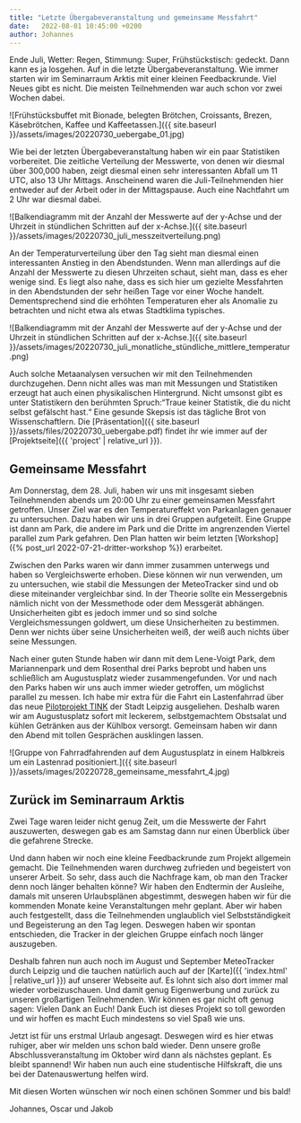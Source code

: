```yaml
---
title: "Letzte Übergabeveranstaltung und gemeinsame Messfahrt"
date:   2022-08-01 10:45:00 +0200
author: Johannes
---
```


Ende Juli, Wetter: Regen, Stimmung: Super, Frühstückstisch: gedeckt. 
Dann kann es ja losgehen. Auf in die letzte Übergabeveranstaltung. Wie immer starten wir im Seminarraum Arktis mit einer kleinen Feedbackrunde. Viel Neues gibt es nicht. Die meisten Teilnehmenden war auch schon vor zwei Wochen dabei.

![Frühstücksbuffet mit Bionade, belegten Brötchen, Croissants, Brezen, Käsebrötchen, Kaffee und Kaffeetassen.]({{ site.baseurl }}/assets/images/20220730_uebergabe_01.jpg)

Wie bei der letzten Übergabeveranstaltung haben wir ein paar Statistiken vorbereitet. Die zeitliche Verteilung der Messwerte, von denen wir diesmal über 300,000 haben, zeigt diesmal einen sehr interessanten Abfall um 11 UTC, also 13 Uhr Mittags. Anscheinend waren die Juli-Teilnehmenden hier entweder auf der Arbeit oder in der Mittagspause. Auch eine Nachtfahrt um 2 Uhr war diesmal dabei. 

![Balkendiagramm mit der Anzahl der Messwerte auf der y-Achse und der Uhrzeit in stündlichen Schritten auf der x-Achse.]({{ site.baseurl }}/assets/images/20220730_juli_messzeitverteilung.png)

An der Temperaturverteilung über den Tag sieht man diesmal einen interessanten Anstieg in den Abendstunden. Wenn man allerdings auf die Anzahl der Messwerte zu diesen Uhrzeiten schaut, sieht man, dass es eher wenige sind. Es liegt also nahe, dass es sich hier um gezielte Messfahrten in den Abendstunden der sehr heißen Tage vor einer Woche handelt. Dementsprechend sind die erhöhten Temperaturen eher als Anomalie zu betrachten und nicht etwa als etwas Stadtklima typisches.

![Balkendiagramm mit der Anzahl der Messwerte auf der y-Achse und der Uhrzeit in stündlichen Schritten auf der x-Achse.]({{ site.baseurl }}/assets/images/20220730_juli_monatliche_stündliche_mittlere_temperatur.png)

Auch solche Metaanalysen versuchen wir mit den Teilnehmenden durchzugehen. Denn nicht alles was man mit Messungen und Statistiken erzeugt hat auch einen physikalischen Hintergrund. Nicht umsonst gibt es unter Statistikern den berühmten Spruch:“Traue keiner Statistik, die du nicht selbst gefälscht hast.“ Eine gesunde Skepsis ist das tägliche Brot von Wissenschaftlern.
Die [Präsentation]({{ site.baseurl }}/assets/files/20220730_uebergabe.pdf) findet ihr wie immer auf der [Projektseite]({{ 'project' | relative_url }}).

## Gemeinsame Messfahrt

Am Donnerstag, dem 28. Juli, haben wir uns mit insgesamt sieben Teilnehmenden abends um 20:00 Uhr zu einer gemeinsamen Messfahrt getroffen. Unser Ziel war es den Temperatureffekt von Parkanlagen genauer zu untersuchen. Dazu haben wir uns in drei Gruppen aufgeteilt. Eine Gruppe ist dann am Park, die andere im Park und die Dritte im angrenzenden Viertel parallel zum Park gefahren. Den Plan hatten wir beim letzten [Workshop]({% post_url 2022-07-21-dritter-workshop %}) erarbeitet.

Zwischen den Parks waren wir dann immer zusammen unterwegs und haben so Vergleichswerte erhoben. Diese können wir nun verwenden, um zu untersuchen, wie stabil die Messungen der MeteoTracker sind und ob diese miteinander vergleichbar sind. In der Theorie sollte ein Messergebnis nämlich nicht von der Messmethode oder dem Messgerät abhängen. Unsicherheiten gibt es jedoch immer und so sind solche Vergleichsmessungen goldwert, um diese Unsicherheiten zu bestimmen. Denn wer nichts über seine Unsicherheiten weiß, der weiß auch nichts über seine Messungen. 

Nach einer guten Stunde haben wir dann mit dem Lene-Voigt Park, dem Mariannenpark und dem Rosenthal drei Parks beprobt und haben uns schließlich am Augustusplatz wieder zusammengefunden. Vor und nach den Parks haben wir uns auch immer wieder getroffen, um möglichst parallel zu messen.
Ich habe mir extra für die Fahrt ein Lastenfahrrad über das neue [Pilotprojekt TINK](https://tinknetzwerk.de/kommune/leipzig/) der Stadt Leipzig ausgeliehen. Deshalb waren wir am Augustusplatz sofort mit leckerem, selbstgemachtem Obstsalat und kühlen Getränken aus der Kühlbox versorgt. Gemeinsam haben wir dann den Abend mit tollen Gesprächen ausklingen lassen.

![Gruppe von Fahrradfahrenden auf dem Augustusplatz in einem Halbkreis um ein Lastenrad positioniert.]({{ site.baseurl }}/assets/images/20220728_gemeinsame_messfahrt_4.jpg)

## Zurück im Seminarraum Arktis

Zwei Tage waren leider nicht genug Zeit, um die Messwerte der Fahrt auszuwerten, deswegen gab es am Samstag dann nur einen Überblick über die gefahrene Strecke. 

Und dann haben wir noch eine kleine Feedbackrunde zum Projekt allgemein gemacht. Die Teilnehmenden waren durchweg zufrieden und begeistert von unserer Arbeit. So sehr, dass auch die Nachfrage kam, ob man den Tracker denn noch länger behalten könne? 
Wir haben den Endtermin der Ausleihe, damals mit unseren Urlaubsplänen abgestimmt, deswegen haben wir für die kommenden Monate keine Veranstaltungen mehr geplant. Aber wir haben auch festgestellt, dass die Teilnehmenden unglaublich viel Selbstständigkeit und Begeisterung an den Tag legen. Deswegen haben wir spontan entschieden, die Tracker in der gleichen Gruppe einfach noch länger auszugeben. 

Deshalb fahren nun auch noch im August und September MeteoTracker durch Leipzig und die tauchen natürlich auch auf der [Karte]({{ 'index.html' | relative_url }}) auf unserer Webseite auf. Es lohnt sich also dort immer mal wieder vorbeizuschauen. Und damit genug Eigenwerbung und zurück zu unseren großartigen Teilnehmenden. Wir können es gar nicht oft genug sagen: Vielen Dank an Euch! Dank Euch ist dieses Projekt so toll geworden und wir hoffen es macht Euch mindestens so viel Spaß wie uns.

Jetzt ist für uns erstmal Urlaub angesagt. Deswegen wird es hier etwas ruhiger, aber wir melden uns schon bald wieder. Denn unsere große Abschlussveranstaltung im Oktober wird dann als nächstes geplant. Es bleibt spannend! Wir haben nun auch eine studentische Hilfskraft, die uns bei der Datenauswertung helfen wird. 

Mit diesen Worten wünschen wir noch einen schönen Sommer und bis bald!

Johannes, Oscar und Jakob
